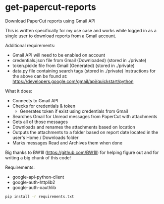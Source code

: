# get-papercut-reports

Download PaperCut reports using Gmail API

This is written specifically for my use case and works while logged 
in as a single user to download reports from a Gmail account. 

Additional requirements:

* Gmail API will need to be enabled on account
* credentials.json file from Gmail (Downloaded) (stored in ./private)
* token.pickle file from Gmail (Generated) (stored in ./private)
* data.py file containing search tags (stored in ./private)
Instructions for the above can be found at:  
https://developers.google.com/gmail/api/quickstart/python

What it does:

* Connects to Gmail API
* Checks for credentials & token
  * Generates token if exist using credentials from Gmail
* Searches Gmail for Unread messages from PaperCut with attachments
* Gets all of those messages
* Downloads and renames the attachments based on location
* Outputs the attachments to a folder based on report date located
  in the user's Home / Downloads folder
* Marks messages Read and Archives them when done

Big thanks to BW1ll (https://github.com/BW1ll) for helping figure out 
and for writing a big chunk of this code! 

Requirements: 

* google-api-python-client
* google-auth-httplib2
* google-auth-oauthlib

```bash
pip install -r requirements.txt
```
